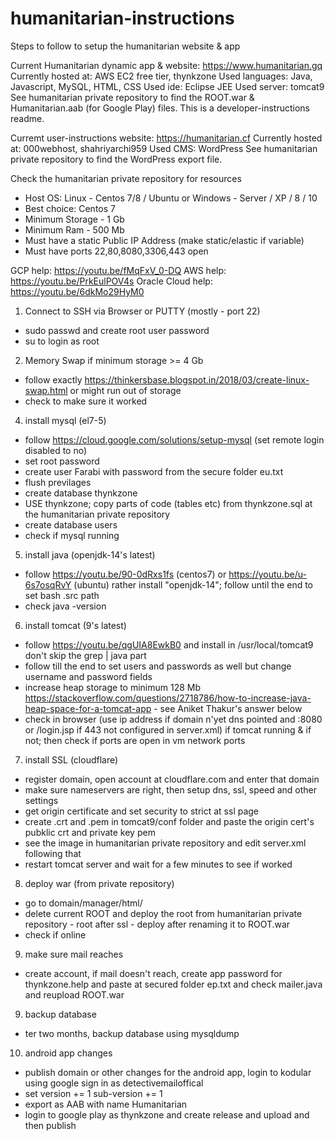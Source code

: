 # humanitarian-instructions

Steps to follow to setup the humanitarian website & app

Current Humanitarian dynamic app & website: https://www.humanitarian.gq
Currently hosted at: AWS EC2 free tier, thynkzone
Used languages: Java, Javascript, MySQL, HTML, CSS
Used ide: Eclipse JEE
Used server: tomcat9
See humanitarian private repository to find the ROOT.war & Humanitarian.aab (for Google Play) files.
This is a developer-instructions readme.

Curremt user-instructions website: https://humanitarian.cf
Currently hosted at: 000webhost, shahriyarchi959
Used CMS: WordPress
See humanitarian private repository to find the WordPress export file.

Check the humanitarian private repository for resources

- Host OS: Linux - Centos 7/8 / Ubuntu or Windows - Server / XP / 8 / 10
- Best choice: Centos 7
- Minimum Storage - 1 Gb
- Minimum Ram - 500 Mb
- Must have a static Public IP Address (make static/elastic if variable)
- Must have ports 22,80,8080,3306,443 open

GCP help: https://youtu.be/fMqFxV_0-DQ
AWS help: https://youtu.be/PrkEulPOV4s
Oracle Cloud help: https://youtu.be/6dkMo29HyM0

1) Connect to SSH via Browser or PUTTY (mostly - port 22)
- sudo passwd and create root user password
- su to login as root

2) Memory Swap if minimum storage >= 4 Gb
- follow exactly https://thinkersbase.blogspot.in/2018/03/create-linux-swap.html or might run out of storage
- check to make sure it worked

4) install mysql (el7-5)
- follow https://cloud.google.com/solutions/setup-mysql (set remote login disabled to no)
- set root password
- create user Farabi with password from the secure folder eu.txt
- flush previlages
- create database thynkzone
- USE thynkzone; copy parts of code (tables etc) from thynkzone.sql at the humanitarian private repository
- create database users
- check if mysql running

5) install java (openjdk-14's latest)
- follow https://youtu.be/90-0dRxs1fs (centos7) or https://youtu.be/u-6s7osqRvY (ubuntu) rather install "openjdk-14"; follow until the end to set bash .src path
- check java -version

6) install tomcat (9's latest)
- follow https://youtu.be/qgUIA8EwkB0 and install in /usr/local/tomcat9 don't skip the grep | java part
- follow till the end to set users and passwords as well but change username and password fields
- increase heap storage to minimum 128 Mb https://stackoverflow.com/questions/2718786/how-to-increase-java-heap-space-for-a-tomcat-app - see Aniket Thakur's answer below
- check in browser (use ip address if domain n'yet dns pointed and :8080 or /login.jsp if 443 not configured in server.xml) if tomcat running & if not; then check if ports are open in vm network ports

7) install SSL (cloudflare)
- register domain, open account at cloudflare.com and enter that domain
- make sure nameservers are right, then setup dns, ssl, speed and other settings
- get origin certificate and set security to strict at ssl page
- create .crt and .pem in tomcat9/conf folder and paste the origin cert's pubklic crt and private key pem
- see the image in humanitarian private repository and edit server.xml following that
- restart tomcat server and wait for a few minutes to see if worked

8) deploy war (from private repository)
- go to domain/manager/html/
- delete current ROOT and deploy the root from humanitarian private repository - root after ssl - deploy after renaming it to ROOT.war
- check if online

9) make sure mail reaches
- create account, if mail doesn't reach, create app password for thynkzone.help and paste at secured folder ep.txt and check mailer.java and reupload ROOT.war

9) backup database
- ter two months, backup database using mysqldump

10) android app changes
-  publish domain or other changes for the android app, login to kodular using google sign in as detectivemailoffical
-  set version += 1 sub-version += 1
-  export as AAB with name Humanitarian
-  login to google play as thynkzone and create release and upload and then publish
